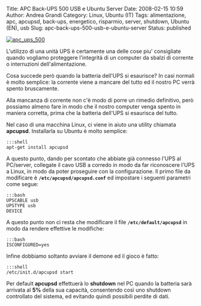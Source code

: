 Title: APC Back-UPS 500 USB e Ubuntu Server
Date: 2008-02-15 10:59
Author: Andrea Grandi
Category: Linux, Ubuntu (IT)
Tags: alimentazione, apc, apcupsd, back-ups, energetico, risparmio, server, shutdown, Ubuntu (EN), usb
Slug: apc-back-ups-500-usb-e-ubuntu-server
Status: published

[![apc\_ups\_500]({static}/images/2008/02/apc500.thumbnail.jpg)]()

L'utilizzo di una unità UPS è certamente una delle cose piu' consigliate quando
vogliamo proteggere l'integrità di un computer da sbalzi di corrente o
interruzioni dell'alimentazione.

Cosa succede però quando la batteria dell'UPS si esaurisce? In casi
normali è molto semplice: la corrente viene a mancare del tutto ed il
nostro PC verrà spento bruscamente.

Alla mancanza di corrente non c'è modo di porre un rimedio definitivo,
però possiamo almeno fare in modo che il nostro computer venga spento in
maniera corretta, prima che la batteria dell'UPS si esaurisca del tutto.

Nel caso di una macchina Linux, ci viene in aiuto una utility chiamata
**apcupsd**. Installarla su Ubuntu è molto semplice:

    :::shell
    apt-get install apcupsd

A questo punto, dando per scontato che abbiate già connesso l'UPS al
PC/server, collegate il cavo USB a corredo in modo da far riconoscere
l'UPS a Linux, in modo da poter proseguire con la configurazione. Il
primo file da modificare è **`/etc/apcupsd/apcupsd.conf`** ed impostare i
seguenti parametri come segue:

    :::bash
    UPSCABLE usb
    UPSTYPE usb
    DEVICE

A questo punto non ci resta che modificare il file
**`/etc/default/apcupsd`** in modo da rendere effettive le modifiche:

    :::bash
    ISCONFIGURED=yes

Infine dobbiamo soltanto avviare il demone ed il gioco è fatto:

    :::shell
    /etc/init.d/apcupsd start

Per default **apcupsd** effettuerà lo **shutdown** nel PC quando la
batteria sarà arrivata al **5%** della sua capacità, consentendo così
uno shutdown controllato del sistema, ed evitando quindi possibili
perdite di dati.
